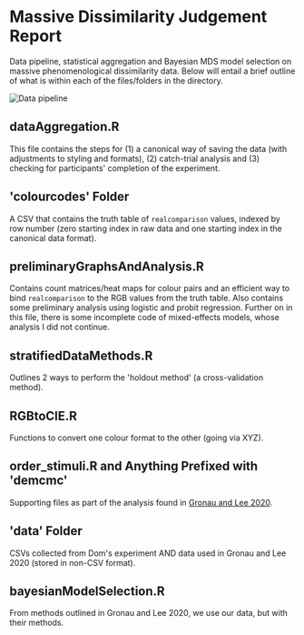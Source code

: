 # Massive Dissimilarity Judgement Report
Data pipeline, statistical aggregation and Bayesian MDS model selection on massive phenomenological dissimilarity data.
Below will entail a brief outline of what is within each of the files/folders in the directory.

![Data pipeline](https://github.com/crstnn/MassiveDissimilarityJudgementReport/blob/main/img/pipeline.png)

## dataAggregation.R
This file contains the steps for (1) a canonical way of saving the data (with adjustments to styling and formats), (2) catch-trial analysis and (3) checking for participants' completion of the experiment.

## 'colourcodes' Folder
A CSV that contains the truth table of `realcomparison` values, indexed by row number (zero starting index in raw data and one starting index in the canonical data format).

## preliminaryGraphsAndAnalysis.R
Contains count matrices/heat maps for colour pairs and an efficient way to bind `realcomparison` to the RGB values from the truth table.
Also contains some preliminary analysis using logistic and probit regression.
Further on in this file, there is some incomplete code of mixed-effects models, whose analysis I did not continue.

## stratifiedDataMethods.R
Outlines 2 ways to perform the 'holdout method' (a cross-validation method).

## RGBtoCIE.R
Functions to convert one colour format to the other (going via XYZ).

## order_stimuli.R and Anything Prefixed with 'demcmc'
Supporting files as part of the analysis found in [Gronau and Lee 2020](https://link.springer.com/article/10.1007/s42113-020-00082-y).

## 'data' Folder
CSVs collected from Dom's experiment AND data used in Gronau and Lee 2020 (stored in non-CSV format).

## bayesianModelSelection.R
From methods outlined in Gronau and Lee 2020, we use our data, but with their methods.


